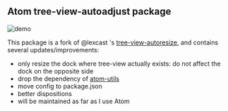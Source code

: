 ## Atom tree-view-autoadjust package

![demo](https://user-images.githubusercontent.com/40514306/63660175-37937580-c7f0-11e9-97ae-d9d684eaac0e.gif)

This package is a fork of @lexcast 's [tree-view-autoresize](https://github.com/lexcast/tree-view-autoresize), and contains several updates/improvements:
- only resize the dock where tree-view actually exists: do not affect the dock on the opposite side
- drop the dependency of [atom-utils](https://www.npmjs.com/package/atom-utils)
- move config to package.json
- better dispositions
- will be maintained as far as I use Atom
